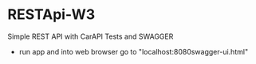 # RESTApi-W3

Simple REST API with CarAPI Tests and SWAGGER

- run app and into web browser go to "localhost:8080swagger-ui.html" 
